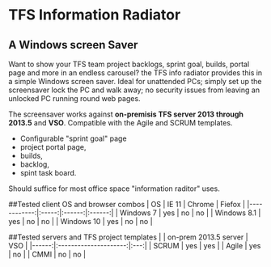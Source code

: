 TFS Information Radiator
=========================
A Windows screen Saver
----------------------

Want to show your TFS team project backlogs, sprint goal, builds, portal page and more in an endless carousel? the TFS info radiator provides this in a simple Windows screen saver. Ideal for unattended PCs; simply set up the screensaver lock the PC and walk away; no security issues from leaving an unlocked PC running round web pages.

The screensaver works against **on-premisis TFS server 2013 through 2013.5** and **VSO**.
Compatible with the Agile and SCRUM templates.

 * Configurable "sprint goal" page 
 * project portal page, 
 * builds, 
 * backlog, 
 * spint task board. 
 
Should suffice for most office space "information raditor" uses.

##Tested client OS and browser combos
| OS          | IE 11 | Chrome | Fiefox |
|------------:|:-----:|:------:|:------:| 
| Windows 7   | yes   | no     | no     |
| Windows 8.1 | yes   | no     | no     |
| Windows 10  | yes   | no     | no     |

##Tested servers and TFS project templates
|       | on-prem 2013.5 server | VSO |
|------:|:---------------------:|:---:|
| SCRUM | yes                   | yes |
| Agile | yes                   | no  |
| CMMI  | no                    | no  |
